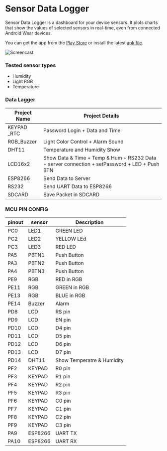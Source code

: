 # Sensor Data Logger
Sensor Data Logger is a dashboard for your device sensors. It plots charts that show the values of selected sensors in real-time, even from connected Android Wear devices.

You can get the app from the [Play Store](https://play.google.com/store/apps/details?id=net.steppschuh.sensordatalogger) or install the latest [apk file](https://github.com/Steppschuh/Sensor-Data-Logger/tree/master/Releases).


![Screencast](https://raw.githubusercontent.com/Steppschuh/Sensor-Data-Logger/master/Media/Screencasts/sensor_data_bw_long_500.gif)



### Tested sensor types
- Humidity
- Light RGB
- Temperature

### Data Lagger 
| Project Name    | Project Details                                                               | 
|-----------------|-------------------------------------------------------------------------------|
| KEYPAD _RTC     | Password Login + Data and Time                                                |
| RGB_Buzzer      | Light Color Control + Alarm Sound                                             |
| DHT11           | Temperature and Humidity Show                                                 |
| LCD16x2         | Show Data & Time + Temp & Hum + RS232 Data + server connection + setPassword + LED + Push BTN |
| ESP8266         | Send Data to Server                                                           |
| RS232           | Send UART Data to ESP8266                                                     |
| SDCARD          | Save Packet in SDCARD                                                         |

### MCU PIN CONFIG
|  pinout | sensor | Description |
|---------|--------|-------------|
| PC0 | LED1 | GREEN LED |
| PC2 | LED2 | YELLOW LEd |
|PC3 | LED3 | RED LED |
|PA5 | PBTN1 | Push Button |
|PA3 | PBTN2 | Push Button |
|PA4 | PBTN3 | Push Button |
|PE9 | RGB | RED in RGB |
|PE11| RGB | GREEN in RGB |
|PE13 | RGB | BLUE in RGB |
|PE14 | Buzzer | Alarm |
|PD8 | LCD | RS pin |
|PD9 | LCD | EN pin |
|PD10 | LCD | D4 pin |
|PD11 | LCD | D5 pin |
|PD12 | LCD | D6 pin |
|PD13 | LCD | D7 pin |
|PD14 | DHT11 |  Show Temperatre & Humidity |
|PF2 | KEYPAD | R0 pin |
|PF3 | KEYPAD  | R1 pin |
|PF4 | KEYPAD  | R2 pin |
|PF5 | KEYPAD  | R3 pin |
|PF6 | KEYPAD  | C0 pin |
|PF7 | KEYPAD  | C1 pin |
|PF8 | KEYPAD  | C2 pin |
|PF9 | KEYPAD  | C3 pin |
|PA9 | ESP8266 | UART TX |
|PA10 | ESP8266 | UART RX |


